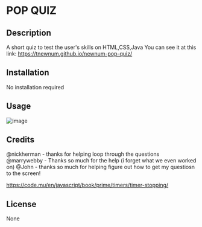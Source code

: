 # POP QUIZ

## Description

A short quiz to test the user's skills on HTML,CSS,Java
You can see it at this link: https://tnewnum.github.io/newnum-pop-quiz/


## Installation

No installation required

## Usage

![image](https://user-images.githubusercontent.com/117390778/208522807-325f982b-eab5-459e-a93b-d8715272faf0.png)

## Credits

@nickherman - thanks for helping loop through the questions
@marrywebby - Thanks so much for the help (i forget what we even worked on)
@John - thanks so much for helping figure out how to get my questiosn to the screen! 

https://code.mu/en/javascript/book/prime/timers/timer-stopping/

## License

None

